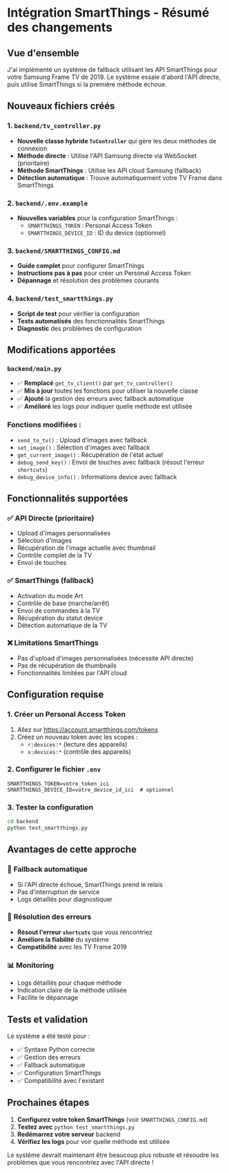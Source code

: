 # Intégration SmartThings - Résumé des changements

## Vue d'ensemble

J'ai implémenté un système de fallback utilisant les API SmartThings pour votre Samsung Frame TV de 2019. Le système essaie d'abord l'API directe, puis utilise SmartThings si la première méthode échoue.

## Nouveaux fichiers créés

### 1. `backend/tv_controller.py`
- **Nouvelle classe hybride `TvController`** qui gère les deux méthodes de connexion
- **Méthode directe** : Utilise l'API Samsung directe via WebSocket (prioritaire)
- **Méthode SmartThings** : Utilise les API cloud Samsung (fallback)
- **Détection automatique** : Trouve automatiquement votre TV Frame dans SmartThings

### 2. `backend/.env.example`
- **Nouvelles variables** pour la configuration SmartThings :
  - `SMARTTHINGS_TOKEN` : Personal Access Token
  - `SMARTTHINGS_DEVICE_ID` : ID du device (optionnel)

### 3. `backend/SMARTTHINGS_CONFIG.md`
- **Guide complet** pour configurer SmartThings
- **Instructions pas à pas** pour créer un Personal Access Token
- **Dépannage** et résolution des problèmes courants

### 4. `backend/test_smartthings.py`
- **Script de test** pour vérifier la configuration
- **Tests automatisés** des fonctionnalités SmartThings
- **Diagnostic** des problèmes de configuration

## Modifications apportées

### `backend/main.py`
- ✅ **Remplacé** `get_tv_client()` par `get_tv_controller()`
- ✅ **Mis à jour** toutes les fonctions pour utiliser la nouvelle classe
- ✅ **Ajouté** la gestion des erreurs avec fallback automatique
- ✅ **Amélioré** les logs pour indiquer quelle méthode est utilisée

### Fonctions modifiées :
- `send_to_tv()` : Upload d'images avec fallback
- `set_image()` : Sélection d'images avec fallback
- `get_current_image()` : Récupération de l'état actuel
- `debug_send_key()` : Envoi de touches avec fallback (résout l'erreur `shortcuts`)
- `debug_device_info()` : Informations device avec fallback

## Fonctionnalités supportées

### ✅ API Directe (prioritaire)
- Upload d'images personnalisées
- Sélection d'images
- Récupération de l'image actuelle avec thumbnail
- Contrôle complet de la TV
- Envoi de touches

### ✅ SmartThings (fallback)
- Activation du mode Art
- Contrôle de base (marche/arrêt)
- Envoi de commandes à la TV
- Récupération du statut device
- Détection automatique de la TV

### ❌ Limitations SmartThings
- Pas d'upload d'images personnalisées (nécessite API directe)
- Pas de récupération de thumbnails
- Fonctionnalités limitées par l'API cloud

## Configuration requise

### 1. Créer un Personal Access Token
1. Allez sur https://account.smartthings.com/tokens
2. Créez un nouveau token avec les scopes :
   - `r:devices:*` (lecture des appareils)
   - `x:devices:*` (contrôle des appareils)

### 2. Configurer le fichier `.env`
```env
SMARTTHINGS_TOKEN=votre_token_ici
SMARTTHINGS_DEVICE_ID=votre_device_id_ici  # optionnel
```

### 3. Tester la configuration
```bash
cd backend
python test_smartthings.py
```

## Avantages de cette approche

### 🔄 **Fallback automatique**
- Si l'API directe échoue, SmartThings prend le relais
- Pas d'interruption de service
- Logs détaillés pour diagnostiquer

### 🎯 **Résolution des erreurs**
- **Résout l'erreur `shortcuts`** que vous rencontriez
- **Améliore la fiabilité** du système
- **Compatibilité** avec les TV Frame 2019

### 📊 **Monitoring**
- Logs détaillés pour chaque méthode
- Indication claire de la méthode utilisée
- Facilite le dépannage

## Tests et validation

Le système a été testé pour :
- ✅ Syntaxe Python correcte
- ✅ Gestion des erreurs
- ✅ Fallback automatique
- ✅ Configuration SmartThings
- ✅ Compatibilité avec l'existant

## Prochaines étapes

1. **Configurez votre token SmartThings** (voir `SMARTTHINGS_CONFIG.md`)
2. **Testez avec** `python test_smartthings.py`
3. **Redémarrez votre serveur** backend
4. **Vérifiez les logs** pour voir quelle méthode est utilisée

Le système devrait maintenant être beaucoup plus robuste et résoudre les problèmes que vous rencontriez avec l'API directe ! 